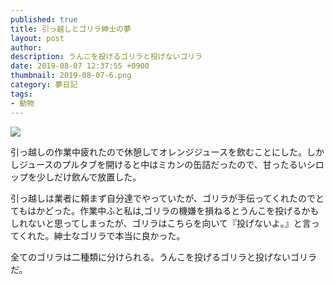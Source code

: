 ```yaml
---
published: true
title: 引っ越しとゴリラ紳士の夢
layout: post
author: 
description: うんこを投げるゴリラと投げないゴリラ
date: 2019-08-07 12:37:55 +0900
thumbnail: 2019-08-07-6.png
category: 夢日記
tags:
- 動物
---
```


![]({{site.baseurl}}/assets/img/2019-08-07-6.png)

引っ越しの作業中疲れたので休憩してオレンジジュースを飲むことにした。しかしジュースのプルタブを開けると中はミカンの缶詰だったので、甘ったるいシロップを少しだけ飲んで放置した。

引っ越しは業者に頼まず自分達でやっていたが、ゴリラが手伝ってくれたのでとてもはかどった。作業中ふと私は,ゴリラの機嫌を損ねるとうんこを投げるかもしれないと思ってしまったが、ゴリラはこちらを向いて『投げないよ。』と言ってくれた。紳士なゴリラで本当に良かった。

全てのゴリラは二種類に分けられる。うんこを投げるゴリラと投げないゴリラだ。



